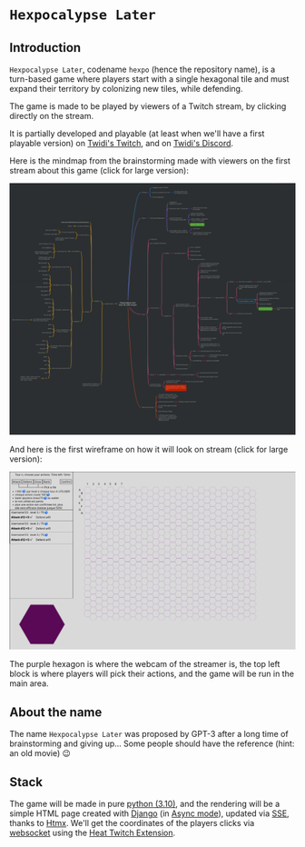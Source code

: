 # `Hexpocalypse Later`

## Introduction

`Hexpocalypse Later`, codename `hexpo` (hence the repository name), is a turn-based game where players start with a 
single hexagonal tile and must expand their territory by colonizing new tiles, while defending.

The game is made to be played by viewers of a Twitch stream, by clicking directly on the stream.

It is partially developed and playable (at least when we'll have a first playable version) on [Twidi's Twitch](https://www.twitch.tv/twidi_angel), and on [Twidi's Discord](https://discord.gg/EJjmVNDRUN).

Here is the mindmap from the brainstorming made with viewers on the first stream about this game (click for large version): 

[![Mindmap](resources/mindmap-2022-11-11.png)](https://raw.githubusercontent.com/twidi/hexpo/main/resources/mindmap-2022-11-11.png)

And here is the first wireframe on how it will look on stream (click for large version):

[![Wireframe](resources/wireframe-2022-11-11.png)](https://raw.githubusercontent.com/twidi/hexpo/main/resources/wireframe-2022-11-11.png)

The purple hexagon is where the webcam of the streamer is, the top left block is where players will pick their actions,
and the game will be run in the main area.

## About the name

The name `Hexpocalypse Later` was proposed by GPT-3 after a long time of brainstorming and giving up... Some people 
should have the reference (hint: an old movie) :wink:


## Stack

The game will be made in pure [python (3.10)](https://python.org), and the rendering will be a simple HTML page created with [Django](https://www.djangoproject.com/) (in [Async mode](https://docs.djangoproject.com/en/4.1/topics/async/)), updated via [SSE](https://wikipedia.org/wiki/Server-sent_events), thanks to [Htmx](https://htmx.org). We'll get the coordinates of the players clicks via [websocket](https://en.wikipedia.org/wiki/WebSocket) using the [Heat Twitch Extension](https://dashboard.twitch.tv/extensions/cr20njfkgll4okyrhag7xxph270sqk-2.1.1).
